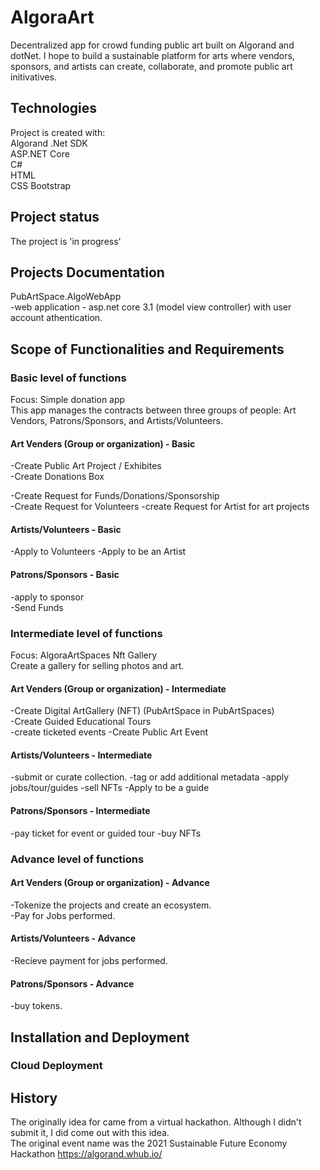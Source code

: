 # AlgoraArt
Decentralized app for crowd funding public art built on Algorand and dotNet. I hope to build a sustainable
platform for arts where vendors, sponsors, and artists can create, collaborate, and promote public art initivatives.    


## Technologies
Project is created with:  
Algorand .Net SDK   
ASP.NET Core   
C#  
HTML  
CSS Bootstrap  

## Project status
The project is 'in progress' 


## Projects Documentation
PubArtSpace.AlgoWebApp  
-web application - asp.net core 3.1 (model view controller) with user account athentication.  
 


## Scope of Functionalities and Requirements 
### Basic level of functions  
Focus: Simple donation app  
This app manages the contracts between three groups of people: Art Vendors, Patrons/Sponsors, and Artists/Volunteers.  

#### Art Venders (Group or organization) - Basic
-Create Public Art Project / Exhibites  
-Create Donations Box  

-Create Request for Funds/Donations/Sponsorship  
-Create Request for Volunteers
-create Request for Artist for art projects 


#### Artists/Volunteers  - Basic 
-Apply to Volunteers
-Apply to be an Artist  

#### Patrons/Sponsors  - Basic
-apply to sponsor  
-Send Funds  



### Intermediate level of functions  
Focus: AlgoraArtSpaces Nft Gallery  
Create a gallery for selling photos and art.  

#### Art Venders (Group or organization) - Intermediate 
-Create Digital ArtGallery (NFT) (PubArtSpace in PubArtSpaces)   
-Create Guided Educational Tours  
-create ticketed events
-Create Public Art Event  

#### Artists/Volunteers - Intermediate
-submit or curate collection.
-tag or add additional metadata
-apply jobs/tour/guides
-sell NFTs
-Apply to be a guide  

#### Patrons/Sponsors - Intermediate  
-pay ticket for event or guided tour
-buy NFTs



### Advance level of functions
#### Art Venders (Group or organization) - Advance
-Tokenize the projects and create an ecosystem.  
-Pay for Jobs performed.   

#### Artists/Volunteers - Advance    
-Recieve payment for jobs performed.

#### Patrons/Sponsors - Advance
-buy tokens. 




## Installation and Deployment 

### Cloud Deployment


## History
The originally idea for came from a virtual hackathon. Although I didn't submit it, I did come out with this idea.  
The original event name was the 2021 Sustainable Future Economy Hackathon https://algorand.whub.io/  

